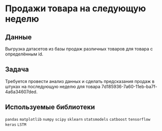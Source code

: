 # Продажи товара на следующую неделю


## Данные

Выгрузка датасетов из базы продаж различных товаров для товара с определённым id.

## Задача

Требуется провести анализ данных и сделать предсказания продаж в штуках на последующую неделю для товара 7d185936-7a60-11eb-ba7f-4a6a34607ded.

## Используемые библиотеки
`pandas` `matplotlib` `numpy` `scipy` `sklearn` `statsmodels` `catboost` `tensorflow` `keras` `LSTM`
